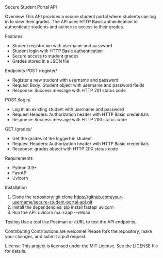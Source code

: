 Secure Student Portal API

Overview
This API provides a secure student portal where students can log in to view their grades. The API uses HTTP Basic authentication to authenticate students and authorize access to their grades.

Features
- Student registration with username and password
- Student login with HTTP Basic authentication
- Secure access to student grades
- Grades stored in a JSON file

Endpoints
POST /register/
- Register a new student with username and password
- Request Body: Student object with username and password fields
- Response: Success message with HTTP 201 status code

POST /login/
- Log in an existing student with username and password
- Request Headers: Authorization header with HTTP Basic credentials
- Response: Success message with HTTP 200 status code

GET /grades/
- Get the grades of the logged-in student
- Request Headers: Authorization header with HTTP Basic credentials
- Response: grades object with HTTP 200 status code

Requirements
- Python 3.9+
- FastAPI
- Uvicorn

Installation
1. Clone the repository: git clone https://github.com/your-username/secure-student-portal-api.git
2. Install the dependencies: pip install fastapi uvicorn
3. Run the API: uvicorn main:app --reload

Testing
Use a tool like Postman or cURL to test the API endpoints.

Contributing
Contributions are welcome! Please fork the repository, make your changes, and submit a pull request.

License
This project is licensed under the MIT License. See the LICENSE file for details.